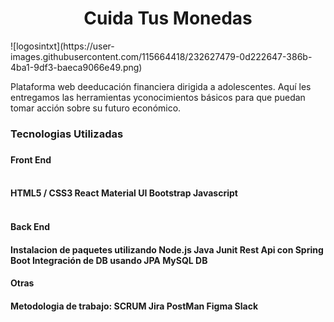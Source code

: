 <h1 align="center"> Cuida Tus Monedas </h1>
![logosintxt](https://user-images.githubusercontent.com/115664418/232627479-0d222647-386b-4ba1-9df3-baeca9066e49.png)

Plataforma web deeducación financiera dirigida a adolescentes. Aquí les entregamos las herramientas yconocimientos básicos para que puedan tomar acción sobre su futuro económico.
<h3>Tecnologias Utilizadas<h3/>
<h4>Front End<h4/>
<br>
HTML5 / CSS3
React
Material UI
Bootstrap
Javascript
<br>
<br>
<h4>Back End<h4/>
Instalacion de paquetes utilizando Node.js
Java
Junit
Rest Api con Spring Boot
Integración de DB usando JPA
MySQL DB

<h4>Otras<h4/>
Metodologia de trabajo: SCRUM
Jira
PostMan
Figma
Slack

